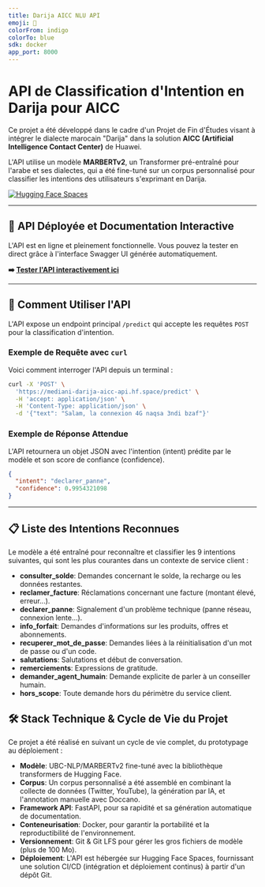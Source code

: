 ```yaml
---
title: Darija AICC NLU API
emoji: 🚀
colorFrom: indigo
colorTo: blue
sdk: docker
app_port: 8000
---
```


# API de Classification d'Intention en Darija pour AICC

Ce projet a été développé dans le cadre d'un Projet de Fin d'Études visant à intégrer le dialecte marocain "Darija" dans la solution **AICC (Artificial Intelligence Contact Center)** de Huawei.

L'API utilise un modèle **MARBERTv2**, un Transformer pré-entraîné pour l'arabe et ses dialectes, qui a été fine-tuné sur un corpus personnalisé pour classifier les intentions des utilisateurs s'exprimant en Darija.

[![Hugging Face Spaces](https://img.shields.io/badge/🤗%20Spaces-Live%20Demo%20API-yellow)](https://mediani-darija-aicc-api.hf.space/docs)

---

## 🚀 API Déployée et Documentation Interactive

L'API est en ligne et pleinement fonctionnelle. Vous pouvez la tester en direct grâce à l'interface Swagger UI générée automatiquement.

**➡️ [Tester l'API interactivement ici](https://mediani-darija-aicc-api.hf.space/docs)**

---

## 🔧 Comment Utiliser l'API

L'API expose un endpoint principal `/predict` qui accepte les requêtes `POST` pour la classification d'intention.

### Exemple de Requête avec `curl`

Voici comment interroger l'API depuis un terminal :

```bash
curl -X 'POST' \
  'https://mediani-darija-aicc-api.hf.space/predict' \
  -H 'accept: application/json' \
  -H 'Content-Type: application/json' \
  -d '{"text": "Salam, la connexion 4G naqsa 3ndi bzaf"}'
```

### Exemple de Réponse Attendue

L'API retournera un objet JSON avec l'intention (intent) prédite par le modèle et son score de confiance (confidence).

```json
{
  "intent": "declarer_panne",
  "confidence": 0.9954321098
}
```

---

## 📋 Liste des Intentions Reconnues

Le modèle a été entraîné pour reconnaître et classifier les 9 intentions suivantes, qui sont les plus courantes dans un contexte de service client :

- **consulter_solde**: Demandes concernant le solde, la recharge ou les données restantes.
- **reclamer_facture**: Réclamations concernant une facture (montant élevé, erreur...).
- **declarer_panne**: Signalement d'un problème technique (panne réseau, connexion lente...).
- **info_forfait**: Demandes d'informations sur les produits, offres et abonnements.
- **recuperer_mot_de_passe**: Demandes liées à la réinitialisation d'un mot de passe ou d'un code.
- **salutations**: Salutations et début de conversation.
- **remerciements**: Expressions de gratitude.
- **demander_agent_humain**: Demande explicite de parler à un conseiller humain.
- **hors_scope**: Toute demande hors du périmètre du service client.

## 🛠️ Stack Technique & Cycle de Vie du Projet

Ce projet a été réalisé en suivant un cycle de vie complet, du prototypage au déploiement :

- **Modèle**: UBC-NLP/MARBERTv2 fine-tuné avec la bibliothèque transformers de Hugging Face.
- **Corpus**: Un corpus personnalisé a été assemblé en combinant la collecte de données (Twitter, YouTube), la génération par IA, et l'annotation manuelle avec Doccano.
- **Framework API**: FastAPI, pour sa rapidité et sa génération automatique de documentation.
- **Conteneurisation**: Docker, pour garantir la portabilité et la reproductibilité de l'environnement.
- **Versionnement**: Git & Git LFS pour gérer les gros fichiers de modèle (plus de 100 Mo).
- **Déploiement**: L'API est hébergée sur Hugging Face Spaces, fournissant une solution CI/CD (intégration et déploiement continus) à partir d'un dépôt Git.